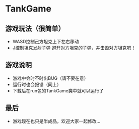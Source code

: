 # TankGame
## 游戏玩法（很简单）
- WASD控制己方坦克上下左右移动
- J控制坦克发射子弹
避开对方坦克的子弹，并击毁对方坦克吧！  

## 游戏说明
- 游戏中会时不时出BUG（请不要在意）
- 运行时也会报错（同上）
- 下载后在run包的TankGame类中就可以运行了

## 最后
- 游戏现在也只是半成品，欢迎大家一起修改...
